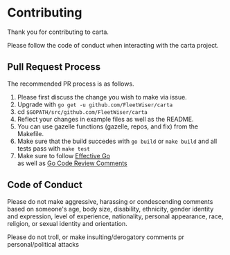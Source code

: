 # Contributing

Thank you for contributing to carta.

Please follow the code of conduct when interacting with the carta project.

## Pull Request Process

The recommended PR process is as follows.

1. Please first discuss the change you wish to make via issue.
2. Upgrade with `go get -u github.com/FleetWiser/carta`
3. cd `$GOPATH/src/github.com/FleetWiser/carta`
4. Reflect your changes in example files as well as the README. 
5. You can use gazelle functions (gazelle, repos, and fix) from the Makefile. 
6. Make sure that the build succedes with `go build` or `make build` 
   and all tests pass with `make test`
7. Make sure to follow [Effective Go](https://golang.org/doc/effective_go.html)  
   as well as [Go Code Review Comments](https://golang.org/wiki/CodeReviewComments)

## Code of Conduct


Please do not make aggressive, harassing or condescending comments based on someone's
age, body size, disability, ethnicity, gender identity and expression, level of experience,
nationality, personal appearance, race, religion, or sexual identity and
orientation.

Please do not troll, or make insulting/derogatory comments  pr personal/political attacks
